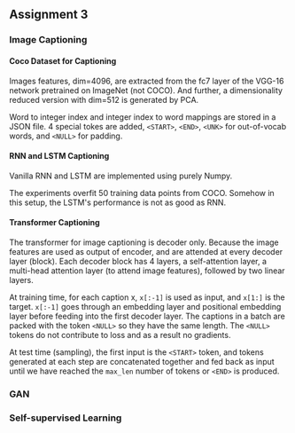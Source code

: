 

## Assignment 3

### Image Captioning
#### Coco Dataset for Captioning

Images features, dim=4096, are extracted from the fc7 layer of the VGG-16 network pretrained on ImageNet (not COCO).
And further, a dimensionality reduced version with dim=512 is generated by PCA.

Word to integer index and integer index to word mappings are stored in a JSON file.
4 special tokes are added, `<START>`, `<END>`, `<UNK>` for out-of-vocab words, and `<NULL>` for padding.


#### RNN and LSTM Captioning

Vanilla RNN and LSTM are implemented using purely Numpy.

The experiments overfit 50 training data points from COCO. Somehow in this setup, the LSTM's performance is not as good as RNN.


#### Transformer Captioning

The transformer for image captioning is decoder only. Because the image features are used as output of encoder, and are attended at every decoder layer (block).
Each decoder block has 4 layers, a self-attention layer, a multi-head attention layer (to attend image features), followed by two linear layers. 

At training time, for each caption x, `x[:-1]` is used as input, and `x[1:]` is the target. `x[:-1]` goes through an embedding layer and positional embedding layer before feeding into the first decoder layer.
The captions in a batch are packed with the token `<NULL>` so they have the same length. The `<NULL>` tokens do not contribute to loss and as a result no gradients.

At test time (sampling), the first input is the `<START>` token, and tokens generated at each step are concatenated together and fed back as input until we have reached the `max_len` number of tokens or `<END>` is produced. 

### GAN



### Self-supervised Learning


